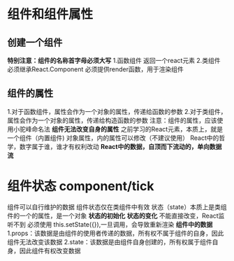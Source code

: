 # 组件和组件属性
## 创建一个组件

**特别注意：组件的名称首字母必须大写**
1.函数组件
返回一个react元素
2.类组件
必须继承React.Component
必须提供render函数，用于渲染组件
## 组件的属性
1.对于函数组件，属性会作为一个对象的属性，传递给函数的参数
2.对于类组件，属性会作为一个对象的属性，传递给构造函数的参数
注意：组件的属性，应该使用小驼峰命名法
**组件无法改变自身的属性**
之前学习的React元素，本质上，就是一个组件（内置组件)
对象属性，内的属性可以修改（不建议使用）
React中的哲学，数字属于谁，谁才有权利改动
**React中的数据，自顶而下流动的，单向数据流**

# 组件状态 component/tick
组件可以自行维护的数据
组件状态仅在类组件中有效
状态（state）本质上是类组件的一个的属性，是一个对象
**状态的初始化**
**状态的变化**
不能直接改变，React监听不到
必须使用
this.setState({}),一旦调用，会导致重新渲染
**组件中的数据**
1.props：该数据是由组件的使用者传递的数据，所有权不属于组件的自身，因此组件无法改变该数据
2.state：该数据是由组件自身创建的，所有权属于组件自身，因此组件有权改变数据
